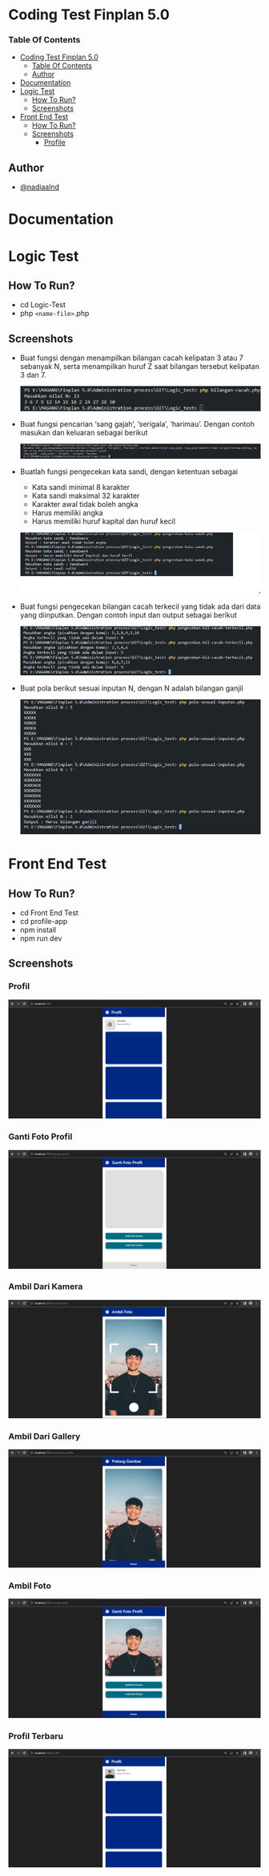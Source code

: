 # Coding Test Finplan 5.0

### Table Of Contents

- [Coding Test Finplan 5.0](#coding-test-finplan-50)
  - [Table Of Contents](#table-of-contents)
  - [Author](#author)
- [Documentation](#documentation)
- [Logic Test](#logic-test)
  - [How To Run?](#how-to-run)
  - [Screenshots](#screenshots)
- [Front End Test](#front-end-test)
  - [How To Run?](#how-to-run-1)
  - [Screenshots](#screenshots-1)
    - [Profile](#profile)

## Author

- [@nadiaalnd](https://github.com/nadiaalnd)

# Documentation

# Logic Test

## How To Run?

- cd Logic-Test
- php `<name-file>`.php

## Screenshots

- Buat fungsi dengan menampilkan bilangan cacah kelipatan 3 atau 7 sebanyak N, serta menampilkan huruf Z saat bilangan tersebut kelipatan 3 dan 7.

  ![No 1](./Logic_Test/Screenshots/bilangan-cacah.png)

- Buat fungsi pencarian ‘sang gajah’, ‘serigala’, ‘harimau’.
  Dengan contoh masukan dan keluaran sebagai berikut

  ![No 2](./Logic_Test/Screenshots/cari-kata.png)

- Buatlah fungsi pengecekan kata sandi, dengan ketentuan sebagai

  - Kata sandi minimal 8 karakter
  - Kata sandi maksimal 32 karakter
  - Karakter awal tidak boleh angka
  - Harus memiliki angka
  - Harus memiliki huruf kapital dan huruf kecil

  ![No 3](./Logic_Test/Screenshots/Kata-sandi.png)

- Buat fungsi pengecekan bilangan cacah terkecil yang tidak ada dari data yang diinputkan. Dengan contoh input dan output sebagai berikut

  ![No 4](./Logic_Test/Screenshots/bilangan-terkecil.png)

- Buat pola berikut sesuai inputan N, dengan N adalah bilangan ganjil

  ![No 4](./Logic_Test/Screenshots/pattern.png)

# Front End Test

## How To Run?

- cd Front End Test
- cd profile-app
- npm install
- npm run dev

## Screenshots

### Profil

![Profile Page](./Front_End_Test/Screenshots/profile.png)

### Ganti Foto Profil

![Home Page](./Front_End_Test/Screenshots/changephoto.png)

### Ambil Dari Kamera

![Home Page](./Front_End_Test/Screenshots/takephoto.png)

### Ambil Dari Gallery

![Home Page](./Front_End_Test/Screenshots/choosepic.png)

### Ambil Foto

![Home Page](./Front_End_Test/Screenshots/preview.png)

### Profil Terbaru

![Home Page](./Front_End_Test/Screenshots/result.png)
